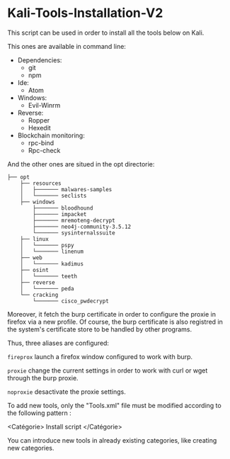 # Kali-Tools-Installation-V2

This script can be used in order to install all the tools below on Kali.

This ones are available in command line:

- Dependencies: 
  - git
  - npm 
- Ide: 
  - Atom 
- Windows:
  - Evil-Winrm
- Reverse: 
  - Ropper
  - Hexedit
- Blockchain monitoring:
  - rpc-bind
  - Rpc-check
  
And the other ones are situed in the opt directorie:
```
├── opt
    ├── resources
    │   ├─────── malwares-samples
    │   └─────── seclists
    ├── windows
        ├─────── bloodhound
        ├─────── impacket
        ├─────── mremoteng-decrypt
        ├─────── neo4j-community-3.5.12
        └─────── sysinternalssuite
    ├── linux
    │   └─────── pspy
    │   └─────── linenum
    ├── web
    │   └─────── kadimus
    ├── osint
    │   └─────── teeth
    ├── reverse
    │   └─────── peda
    └── cracking
        └─────── cisco_pwdecrypt
```

Moreover, it fetch the burp certificate in order to configure the proxie in firefox via a new profile. Of course, the burp certificate is also registred in the system's certificate store to be handled by other programs. 

Thus, three aliases are configured:

```fireprox``` launch a firefox window configured to work with burp.

```proxie``` change the current settings in order to work with curl or wget through the burp proxie.

```noproxie``` desactivate the proxie settings.

To add new tools, only the "Tools.xml" file must be modified according to the following pattern :

<Catégorie>
  <Tool>
    <cmd>   Install script   </cmd>
  </Tool>
</Catégorie>


You can introduce new tools in already existing categories, like creating new categories.

